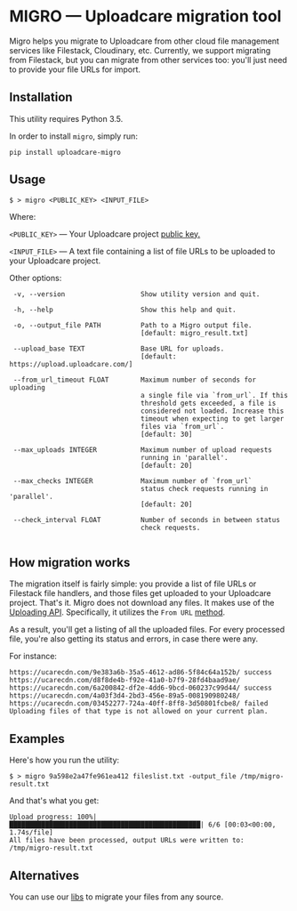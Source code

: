 # MIGRO — Uploadcare migration tool

Migro helps you migrate to Uploadcare from other cloud file management
services like Filestack, Cloudinary, etc.
Currently, we support migrating from Filestack, but you can migrate
from other services too: you'll just need to provide your file URLs for import.

## Installation

   This utility requires Python 3.5.

   In order to install `migro`, simply run:
   
   `pip install uploadcare-migro`


## Usage

    $ > migro <PUBLIC_KEY> <INPUT_FILE>
    
 Where:
  
  `<PUBLIC_KEY>` — Your Uploadcare project
  [public key.](https://uploadcare.com/documentation/keys/)
  
  `<INPUT_FILE>` — A text file containing a list of file URLs
  to be uploaded to your Uploadcare project.
    
 Other options:
  
 ```
  -v, --version                   Show utility version and quit.
  
  -h, --help                      Show this help and quit.
  
  -o, --output_file PATH          Path to a Migro output file.
                                  [default: migro_result.txt]
                                  
  --upload_base TEXT              Base URL for uploads.
                                  [default: https://upload.uploadcare.com/]
                                  
  --from_url_timeout FLOAT        Maximum number of seconds for uploading
                                  a single file via `from_url`. If this
                                  threshold gets exceeded, a file is
                                  considered not loaded. Increase this
                                  timeout when expecting to get larger
                                  files via `from_url`.
                                  [default: 30]
                                  
  --max_uploads INTEGER           Maximum number of upload requests
                                  running in 'parallel'.
                                  [default: 20]
                                  
  --max_checks INTEGER            Maximum number of `from_url`
                                  status check requests running in 'parallel'.
                                  [default: 20]
                                  
  --check_interval FLOAT          Number of seconds in between status
                                  check requests.
                                  
  ```              

## How migration works

The migration itself is fairly simple: you provide a list of file URLs
or Filestack file handlers, and those files get uploaded to your Uploadcare
project. That's it.
Migro does not download any files. It makes use of the
[Uploading API](https://uploadcare.com/documentation/upload/).
Specifically, it utilizes the `From URL`
[method](https://uploadcare.com/documentation/upload/#from-url).

As a result, you'll get a listing of all the uploaded files.
For every processed file, you're also getting its status and errors,
in case there were any.

For instance:

    https://ucarecdn.com/9e383a6b-35a5-4612-ad86-5f84c64a152b/ success https://ucarecdn.com/d8f8de4b-f92e-41a0-b7f9-28fd4baad9ae/
    https://ucarecdn.com/6a200842-df2e-4dd6-9bcd-060237c99d44/ success https://ucarecdn.com/4a03f3d4-2bd3-456e-89a5-008190980248/
    https://ucarecdn.com/03452277-724a-40ff-8ff8-3d50801fcbe8/ failed  Uploading files of that type is not allowed on your current plan. 

## Examples

Here's how you run the utility:

    $ > migro 9a598e2a47fe961ea412 fileslist.txt -output_file /tmp/migro-result.txt
    
And that's what you get:
    
    Upload progress: 100%|████████████████████████████████████████████████| 6/6 [00:03<00:00,  1.74s/file]
    All files have been processed, output URLs were written to: /tmp/migro-result.txt

## Alternatives

You can use our
[libs](https://uploadcare.com/documentation/libs/)
to migrate your files from any source.
